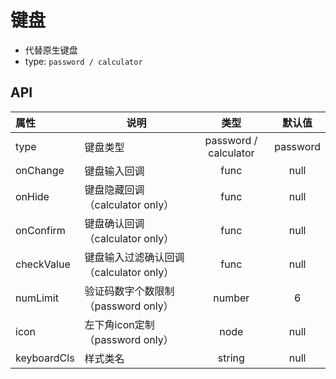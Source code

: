 # 键盘

- 代替原生键盘
- type: `password / calculator`


## API


| 属性   | 说明      |   类型   |   默认值   |
| :-------- | ------ | :----: | :-----: |
| type | 键盘类型 | password / calculator | password |
| onChange | 键盘输入回调 | func | null |
| onHide | 键盘隐藏回调（calculator only） | func | null |
| onConfirm | 键盘确认回调（calculator only） | func | null |
| checkValue | 键盘输入过滤确认回调（calculator only） | func | null |
| numLimit | 验证码数字个数限制（password only） | number | 6 |
| icon | 左下角icon定制（password only） | node | null |
| keyboardCls | 样式类名 | string | null |